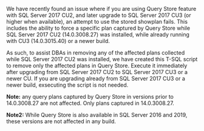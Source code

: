 We have recently found an issue where if you are using Query Store feature with SQL Server 2017 CU2, and later upgrade to SQL Server 2017 CU3 (or higher when available), an attempt to use the stored showplan fails. This includes the ability to force a specific plan captured by Query Store while SQL Server 2017 CU2 (14.0.3008.27) was installed, while already running with CU3 (14.0.3015.40) or a newer build.

As such, to assist DBAs in removing any of the affected plans collected while SQL Server 2017 CU2 was installed, we have created this T-SQL script to remove only the affected plans in Query Store. Execute it immediately after upgrading from SQL Server 2017 CU2 to SQL Server 2017 CU3 or a newer CU. If you are upgrading already from SQL Server 2017 CU3 or a newer build, exsecuting the script is not needed.

**Note:** any query plans captured by Query Store in versions prior to 14.0.3008.27 are not affected. Only plans captured in 14.0.3008.27.

**Note2:** While Query Store is also available in SQL Server 2016 and 2019, these versions are not affected in any build.
